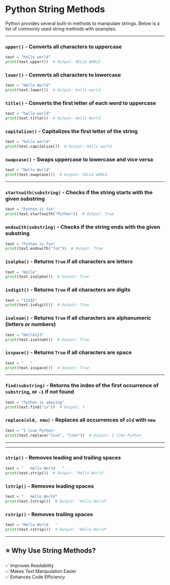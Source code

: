 # Python String Methods

Python provides several built-in methods to manipulate strings. Below is a list of commonly used string methods with examples.

---


### `upper()` - Converts all characters to uppercase
```python
text = "hello world"
print(text.upper())  # Output: HELLO WORLD
```

### `lower()` - Converts all characters to lowercase
```python
text = "Hello World"
print(text.lower())  # Output: hello world
```

### `title()` - Converts the first letter of each word to uppercase
```python
text = "hello world"
print(text.title())  # Output: Hello World
```

### `capitalize()` - Capitalizes the first letter of the string
```python
text = "hello world"
print(text.capitalize())  # Output: Hello world
```

### `swapcase()` - Swaps uppercase to lowercase and vice versa
```python
text = "Hello World"
print(text.swapcase())  # Output: hELLO wORLD
```

---


### `startswith(substring)` - Checks if the string starts with the given substring
```python
text = "Python is fun"
print(text.startswith("Python"))  # Output: True
```

### `endswith(substring)` - Checks if the string ends with the given substring
```python
text = "Python is fun"
print(text.endswith("fun"))  # Output: True
```

### `isalpha()` - Returns `True` if all characters are letters
```python
text = "Hello"
print(text.isalpha())  # Output: True
```

### `isdigit()` - Returns `True` if all characters are digits
```python
text = "12345"
print(text.isdigit())  # Output: True
```

### `isalnum()` - Returns `True` if all characters are alphanumeric (letters or numbers)
```python
text = "Hello123"
print(text.isalnum())  # Output: True
```

### `isspace()` - Returns `True` if all characters are space
```python
text = "   "
print(text.isspace())  # Output: True
```

---


### `find(substring)` - Returns the index of the first occurrence of `substring`, or `-1` if not found
```python
text = "Python is amazing"
print(text.find("is"))  # Output: 7
```

### `replace(old, new)` - Replaces all occurrences of `old` with `new`
```python
text = "I love Python"
print(text.replace("love", "like"))  # Output: I like Python
```

---

---


### `strip()` - Removes leading and trailing spaces
```python
text = "   Hello World   "
print(text.strip())  # Output: "Hello World"
```

### `lstrip()` - Removes leading spaces
```python
text = "   Hello World"
print(text.lstrip())  # Output: "Hello World"
```

### `rstrip()` - Removes trailing spaces
```python
text = "Hello World   "
print(text.rstrip())  # Output: "Hello World"
```

---

## ⭐ **Why Use String Methods?**
✅ Improves Readability  
✅ Makes Text Manipulation Easier  
✅ Enhances Code Efficiency  
